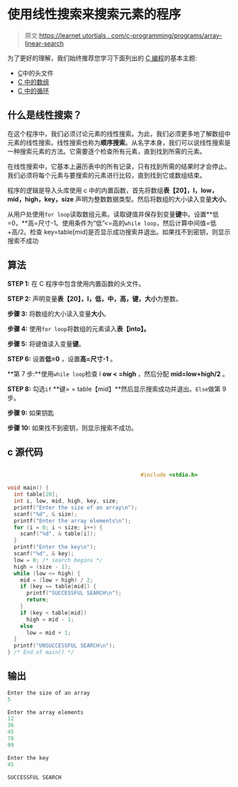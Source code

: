 # 使用线性搜索来搜索元素的程序

> 原文:[https://learnet utortials . com/c-programming/programs/array-linear-search](https://learnetutorials.com/c-programming/programs/array-linear-search)

为了更好的理解，我们始终推荐您学习下面列出的 [C 编程](../ "C programming")的基本主题:

*   [C](../../c-programming/header-files)中的头文件
*   [C 中的数组](../../c-programming/array)
*   [C 中的循环](../../c-programming/loops)

## 什么是线性搜索？

在这个程序中，我们必须讨论元素的线性搜索。为此，我们必须更多地了解数组中元素的线性搜索。线性搜索也称为**顺序搜索**。从名字本身，我们可以说线性搜索是一种搜索元素的方法。它需要逐个检查所有元素，直到找到所需的元素。

在线性搜索中，它基本上遍历表中的所有记录，只有找到所需的结果时才会停止。我们必须将每个元素与要搜索的元素进行比较，直到找到它或数组结束。

程序的逻辑是导入头库使用 c 中的内置函数，首先将数组**表【20】，I，low，mid，high，key，size** 声明为整数数据类型。然后将数组的大小读入变量**大小**。

从用户处使用`for loop`读取数组元素。读取键值并保存到变量**键**中。设置**低=0，**高=尺寸-1。使用条件为“低”<=高的`while loop`，然后计算中间值=低+高/2。检查 key=table[mid]是否显示成功搜索并退出。如果找不到密钥，则显示搜索不成功

## 算法

**STEP 1:** 在 C 程序中包含使用内置函数的头文件。

**STEP 2:** 声明变量**表【20】，I，低，中，高，键，大小**为整数。

**步骤 3:** 将数组的大小读入变量**大小**。

**步骤 4:** 使用`for loop`将数组的元素读入**表【into】。**

**步骤 5:** 将键值读入变量**键**。

**STEP 6:** 设置**低=0** ，设置**高=尺寸-1** 。

**第 7 步:**使用`while loop`检查 l **ow < =high** ，然后分配 **mid=low+high/2** 。

**STEP 8:** 勾选`if` **键= = table【mid】**然后显示搜索成功并退出。`Else`做第 9 步。

**步骤 9:** 如果钥匙

**步骤 10:** 如果找不到密钥，则显示搜索不成功。

## c 源代码

```c

                                          #include <stdio.h>

void main() {
  int table[20];
  int i, low, mid, high, key, size;
  printf("Enter the size of an array\n");
  scanf("%d", & size);
  printf("Enter the array elements\n");
  for (i = 0; i < size; i++) {
    scanf("%d", & table[i]);
  }
  printf("Enter the key\n");
  scanf("%d", & key);
  low = 0; /* search begins */
  high = (size - 1);
  while (low <= high) {
    mid = (low + high) / 2;
    if (key == table[mid]) {
      printf("SUCCESSFUL SEARCH\n");
      return;
    }
    if (key < table[mid])
      high = mid - 1;
    else
      low = mid + 1;
  }
  printf("UNSUCCESSFUL SEARCH\n");
} /* End of main() */ 

```

## 输出

```c
Enter the size of an array
5

Enter the array elements
12
36
45
78
99

Enter the key
45

SUCCESSFUL SEARCH
```